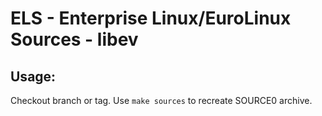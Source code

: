 # ELS - Enterprise Linux/EuroLinux Sources - libev
 
## Usage:
  Checkout branch or tag. Use `make sources` to recreate  SOURCE0 archive.
